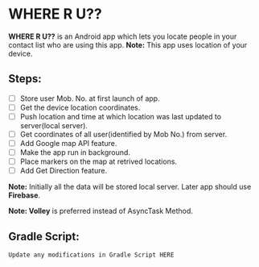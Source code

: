 # WHERE R U?? #
**WHERE R U??** is an Android app which lets you locate people in your contact list who are using this app.
**Note:** This app uses location of your device.
## Steps: ##

- [ ] Store user Mob. No. at first launch of app. 
- [ ] Get the device location coordinates.
- [ ] Push location and time at which location was last updated to server(local server).
- [ ] Get coordinates of all user(identified by Mob No.) from server.
- [ ] Add Google map API feature.
- [ ] Make the app run in background.
- [ ] Place markers on the map at retrived locations.
- [ ] Add Get Direction feature.

**Note:** Initially all the data will be stored local server. Later app should use **Firebase**.

**Note: Volley** is preferred instead of AsyncTask Method.

## Gradle Script: ##

 ```Update any modifications in Gradle Script HERE```
